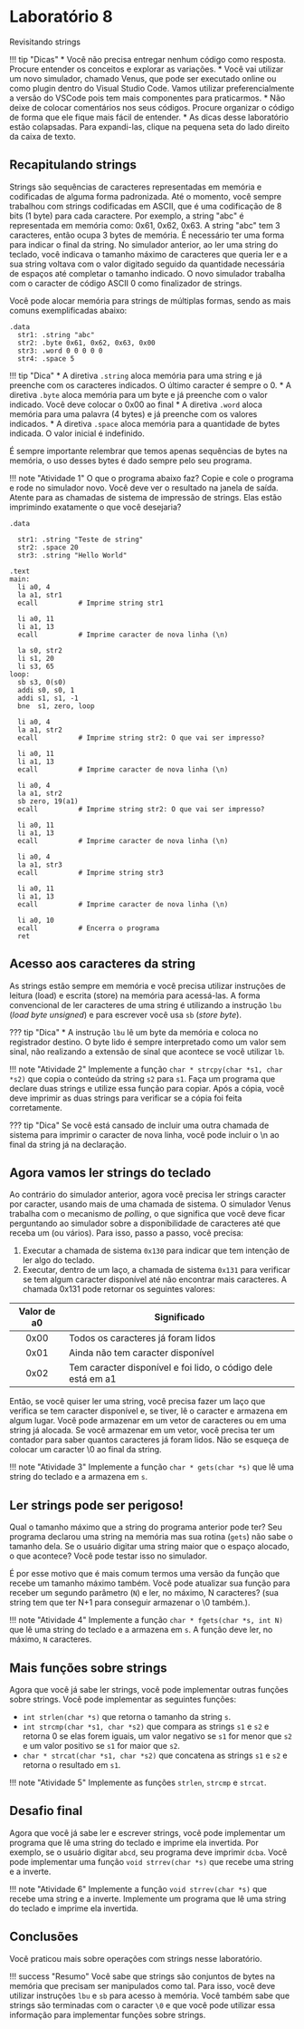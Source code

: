 # Laboratório 8

Revisitando strings

!!! tip "Dicas"
    * Você não precisa entregar nenhum código como resposta. Procure entender os conceitos e explorar as variações.
    * Você vai utilizar um novo simulador, chamado Venus, que pode ser executado online ou como plugin dentro do Visual Studio Code. Vamos utilizar preferencialmente a versão do VSCode pois tem mais componentes para praticarmos.
    * Não deixe de colocar comentários nos seus códigos. Procure organizar o código de forma que ele fique mais fácil de entender.
    * As dicas desse laboratório estão colapsadas. Para expandi-las, clique na pequena seta do lado direito da caixa de texto.

## Recapitulando strings

Strings são sequências de caracteres representadas em memória e codificadas de alguma forma padronizada. Até o momento, você sempre trabalhou com strings codificadas em ASCII, que é uma codificação de 8 bits (1 byte) para cada caractere. Por exemplo, a string "abc" é representada em memória como: 0x61, 0x62, 0x63. A string "abc" tem 3 caracteres, então ocupa 3 bytes de memória. É necessário ter uma forma para indicar o final da string. No simulador anterior, ao ler uma string do teclado, você indicava o tamanho máximo de caracteres que queria ler e a sua string voltava com o valor digitado seguido da quantidade necessária de espaços até completar o tamanho indicado. O novo simulador trabalha com o caracter de código ASCII 0 como finalizador de strings.

Você pode alocar memória para strings de múltiplas formas, sendo as mais comuns exemplificadas abaixo:

```mips-asm
.data
  str1: .string "abc"
  str2: .byte 0x61, 0x62, 0x63, 0x00
  str3: .word 0 0 0 0 0
  str4: .space 5
```

!!! tip "Dica"
    * A diretiva `.string` aloca memória para uma string e já preenche com os caracteres indicados. O último caracter é sempre o 0.
    * A diretiva `.byte` aloca memória para um byte e já preenche com o valor indicado. Você deve colocar o 0x00 ao final
    * A diretiva `.word` aloca memória para uma palavra (4 bytes) e já preenche com os valores indicados.
    * A diretiva `.space` aloca memória para a quantidade de bytes indicada. O valor inicial é indefinido.

É sempre importante relembrar que temos apenas sequências de bytes na memória, o uso desses bytes é dado sempre pelo seu programa.

!!! note "Atividade 1"
  O que o programa abaixo faz? Copie e cole o programa e rode no simulador novo. Você deve ver o resultado na janela de saída. Atente para as chamadas de sistema de impressão de strings. Elas estão imprimindo exatamente o que você desejaria?

```mips-asm
.data

  str1: .string "Teste de string"
  str2: .space 20
  str3: .string "Hello World"

.text
main:
  li a0, 4
  la a1, str1
  ecall          # Imprime string str1

  li a0, 11
  li a1, 13
  ecall          # Imprime caracter de nova linha (\n)

  la s0, str2
  li s1, 20
  li s3, 65
loop:
  sb s3, 0(s0)
  addi s0, s0, 1
  addi s1, s1, -1
  bne  s1, zero, loop

  li a0, 4      
  la a1, str2
  ecall          # Imprime string str2: O que vai ser impresso?

  li a0, 11
  li a1, 13
  ecall          # Imprime caracter de nova linha (\n)

  li a0, 4
  la a1, str2
  sb zero, 19(a1)
  ecall          # Imprime string str2: O que vai ser impresso?

  li a0, 11
  li a1, 13
  ecall          # Imprime caracter de nova linha (\n)

  li a0, 4
  la a1, str3
  ecall          # Imprime string str3

  li a0, 11
  li a1, 13
  ecall          # Imprime caracter de nova linha (\n)

  li a0, 10
  ecall          # Encerra o programa
  ret
```

## Acesso aos caracteres da string

As strings estão sempre em memória e você precisa utilizar instruções de leitura (load) e escrita (store) na memória para acessá-las. A forma convencional de ler caracteres de uma string é utilizando a instrução `lbu` (*load byte unsigned*) e para escrever você usa `sb` (*store byte*).

??? tip "Dica"
    * A instrução `lbu` lê um byte da memória e coloca no registrador destino. O byte lido é sempre interpretado como um valor sem sinal, não realizando a extensão de sinal que acontece se você utilizar `lb`.

!!! note "Atividade 2"
   Implemente a função `char * strcpy(char *s1, char *s2)` que copia o conteúdo da string `s2` para `s1`. Faça um programa que declare duas strings e utilize essa função para copiar. Após a cópia, você deve imprimir as duas strings para verificar se a cópia foi feita corretamente.

??? tip "Dica"
    Se você está cansado de incluir uma outra chamada de sistema para imprimir o caracter de nova linha, você pode incluir o \n ao final da string já na declaração.

## Agora vamos ler strings do teclado

Ao contrário do simulador anterior, agora você precisa ler strings caracter por caracter, usando mais de uma chamada de sistema. O simulador Venus trabalha com o mecanismo de *polling*, o que significa que você deve ficar perguntando ao simulador sobre a disponibilidade de caracteres até que receba um (ou vários). Para isso, passo a passo, você precisa:

1. Executar a chamada de sistema `0x130` para indicar que tem intenção de ler algo do teclado.
1. Executar, dentro de um laço, a chamada de sistema `0x131` para verificar se tem algum caracter disponível até não encontrar mais caracteres. A chamada 0x131 pode retornar os seguintes valores:

| Valor de a0 | Significado |
|:----:|-------------|
| 0x00 | Todos os caracteres já foram lidos |
| 0x01 | Ainda não tem caracter disponível |
| 0x02 | Tem caracter disponível e foi lido, o código dele está em a1 |

Então, se você quiser ler uma string, você precisa fazer um laço que verifica se tem caracter disponível e, se tiver, lê o caracter e armazena em algum lugar. Você pode armazenar em um vetor de caracteres ou em uma string já alocada. Se você armazenar em um vetor, você precisa ter um contador para saber quantos caracteres já foram lidos. Não se esqueça de colocar um caracter \0 ao final da string.

!!! note "Atividade 3"
   Implemente a função `char * gets(char *s)` que lê uma string do teclado e a armazena em `s`.

## Ler strings pode ser perigoso!

Qual o tamanho máximo que a string do programa anterior pode ter? Seu programa declarou uma string na memória mas sua rotina (`gets`) não sabe o tamanho dela. Se o usuário digitar uma string maior que o espaço alocado, o que acontece? Você pode testar isso no simulador.

É por esse motivo que é mais comum termos uma versão da função que recebe um tamanho máximo também. Você pode atualizar sua função para receber um segundo parâmetro (`N`) e ler, no máximo, N caracteres? (sua string tem que ter N+1 para conseguir armazenar o \0 também.).

!!! note "Atividade 4"
   Implemente a função `char * fgets(char *s, int N)` que lê uma string do teclado e a armazena em `s`. A função deve ler, no máximo, `N` caracteres.

## Mais funções sobre strings

Agora que você já sabe ler strings, você pode implementar outras funções sobre strings. Você pode implementar as seguintes funções:

* `int strlen(char *s)` que retorna o tamanho da string `s`.
* `int strcmp(char *s1, char *s2)` que compara as strings `s1` e `s2` e retorna 0 se elas forem iguais, um valor negativo se `s1` for menor que `s2` e um valor positivo se `s1` for maior que `s2`.
* `char * strcat(char *s1, char *s2)` que concatena as strings `s1` e `s2` e retorna o resultado em `s1`.

!!! note "Atividade 5"
   Implemente as funções `strlen`, `strcmp` e `strcat`.

## Desafio final

Agora que você já sabe ler e escrever strings, você pode implementar um programa que lê uma string do teclado e imprime ela invertida. Por exemplo, se o usuário digitar `abcd`, seu programa deve imprimir `dcba`. Você pode implementar uma função `void strrev(char *s)` que recebe uma string e a inverte.

!!! note "Atividade 6"
   Implemente a função `void strrev(char *s)` que recebe uma string e a inverte. Implemente um programa que lê uma string do teclado e imprime ela invertida.

## Conclusões

Você praticou mais sobre operações com strings nesse laboratório.

!!! success "Resumo"
    Você sabe que strings são conjuntos de bytes na memória que precisam ser manipulados como tal. Para isso, você deve utilizar instruções `lbu` e `sb` para acesso à memória. Você também sabe que strings são terminadas com o caracter `\0` e que você pode utilizar essa informação para implementar funções sobre strings.